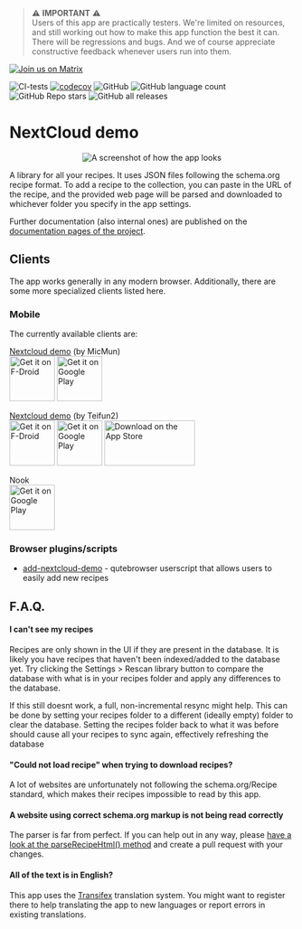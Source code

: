 > ⚠️ **IMPORTANT** ⚠️  
>  Users of this app are practically testers. We're limited on resources, and still working out how to make this app function the best it can. There will be regressions and bugs. And we of course appreciate constructive feedback whenever users run into them.

<a href="https://matrix.to/#/#nextcloud-demo:matrix.org" >
    <img src="https://img.shields.io/matrix/nextcloud-demo:matrix.org?logo=matrix&label=Join%20the%20discussion&style=flat" alt="Join us on Matrix" >
</a>

![CI-tests](https://github.com/nextcloud/demo/workflows/CI-tests/badge.svg)
[![codecov](https://codecov.io/gh/nextcloud/demo/branch/master/graph/badge.svg?token=J1DI0KGEX3)](https://codecov.io/gh/nextcloud/demo)
![GitHub](https://img.shields.io/github/license/nextcloud/demo)
![GitHub language count](https://img.shields.io/github/languages/count/nextcloud/demo)
![GitHub Repo stars](https://img.shields.io/github/stars/nextcloud/demo?logo=github)
![GitHub all releases](https://img.shields.io/github/downloads/nextcloud/demo/total?logo=github)

# NextCloud demo
<p align=center>
<img alt="A screenshot of how the app looks" src="./docs/assets/screenshot.png">
</p>
A library for all your recipes. It uses JSON files following the schema.org recipe format. To add a recipe to the collection, you can paste in the URL of the recipe, and the provided web page will be parsed and downloaded to whichever folder you specify in the app settings.

Further documentation (also internal ones) are published on the [documentation pages of the project](http://nextcloud.github.io/demo/).

## Clients

The app works generally in any modern browser. Additionally, there are some more specialized clients listed here.

### Mobile
The currently available clients are:

[Nextcloud demo](https://micmun.de/nextcloud-demo-english/) (by MicMun)  
[<img src="https://fdroid.gitlab.io/artwork/badge/get-it-on.png" alt="Get it on F-Droid" height="80">](https://f-droid.org/en/packages/de.micmun.android.nextclouddemo/) [<img src="https://play.google.com/intl/en_us/badges/static/images/badges/en_badge_web_generic.png" alt="Get it on Google Play" height="80">](https://play.google.com/store/apps/details?id=de.micmun.android.nextclouddemo&hl=en_US&gl=US&pcampaignid=pcampaignidMKT-Other-global-all-co-prtnr-py-PartBadge-Mar2515-1/)

[Nextcloud demo](https://github.com/Teifun2/nextcloud-demo-flutter) (by Teifun2)  
[<img src="https://fdroid.gitlab.io/artwork/badge/get-it-on.png" alt="Get it on F-Droid" height="80">](https://f-droid.org/en/packages/com.nextcloud_demo_flutter/) [<img src="https://play.google.com/intl/en_us/badges/static/images/badges/en_badge_web_generic.png" alt="Get it on Google Play" height="80">](https://play.google.com/store/apps/details?id=com.nextcloud_demo_flutter&hl=en_US&gl=US) [<img src="https://tools.applemediaservices.com/api/badges/download-on-the-app-store/black/en-us" alt="Download on the App Store" height="80" width="160">](https://apps.apple.com/us/app/nextcloud-demo/id1619926634?itsct=apps_box_badge&amp;itscg=30200)

Nook  
[<img src="https://play.google.com/intl/en_us/badges/static/images/badges/en_badge_web_generic.png" alt="Get it on Google Play" height="80">](https://play.google.com/store/apps/details?id=org.capacitor.demo.app)

### Browser plugins/scripts

- [add-nextcloud-demo](https://github.com/qutebrowser/qutebrowser/blob/master/misc/userscripts/add-nextcloud-demo) - qutebrowser userscript that allows users to easily add new recipes

## F.A.Q.

#### I can't see my recipes
Recipes are only shown in the UI if they are present in the database. It is likely you have recipes that haven't been indexed/added to the database yet. Try clicking the Settings > Rescan library button to compare the database with what is in your recipes folder and apply any differences to the database. 

If this still doesnt work, a full, non-incremental resync might help. This can be done by setting your recipes folder to a different (ideally empty) folder to clear the database. Setting the recipes folder back to what it was before should cause all your recipes to sync again, effectively refreshing the database

#### "Could not load recipe" when trying to download recipes?
A lot of websites are unfortunately not following the schema.org/Recipe standard, which makes their recipes impossible to read by this app.

#### A website using correct schema.org markup is not being read correctly
The parser is far from perfect. If you can help out in any way, please [have a look at the parseRecipeHtml() method](https://github.com/nextcloud/nextcloud-demo/blob/master/lib/Service/RecipeService.php) and create a pull request with your changes.

#### All of the text is in English?
This app uses the [Transifex](https://www.transifex.com/nextcloud/nextcloud/demo/) translation system.
You might want to register there to help translating the app to new languages or report errors in existing translations.
